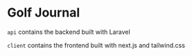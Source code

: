 # Golf Journal

`api` contains the backend built with Laravel

`client` contains the frontend built with next.js and tailwind.css
